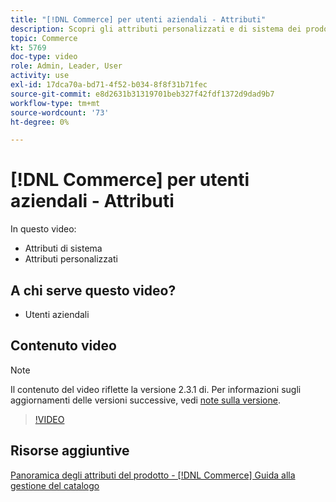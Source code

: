 ```yaml
---
title: "[!DNL Commerce] per utenti aziendali - Attributi"
description: Scopri gli attributi personalizzati e di sistema dei prodotti.
topic: Commerce
kt: 5769
doc-type: video
role: Admin, Leader, User
activity: use
exl-id: 17dca70a-bd71-4f52-b034-8f8f31b71fec
source-git-commit: e8d2631b31319701beb327f42fdf1372d9dad9b7
workflow-type: tm+mt
source-wordcount: '73'
ht-degree: 0%

---
```


# [!DNL Commerce] per utenti aziendali - Attributi

In questo video:

- Attributi di sistema
- Attributi personalizzati

## A chi serve questo video?

- Utenti aziendali

## Contenuto video

>[!NOTE]
>
>Il contenuto del video riflette la versione 2.3.1 di. Per informazioni sugli aggiornamenti delle versioni successive, vedi [note sulla versione](https://experienceleague.adobe.com/docs/commerce-operations/release/notes/overview.html).

>[!VIDEO](https://video.tv.adobe.com/v/35954?quality=12&learn=on)

## Risorse aggiuntive

[Panoramica degli attributi del prodotto - [!DNL Commerce] Guida alla gestione del catalogo](https://experienceleague.adobe.com/docs/commerce-admin/catalog/product-attributes/product-attributes.html)
